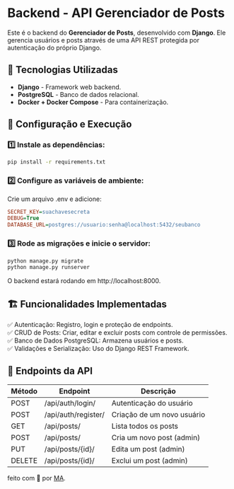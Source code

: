 # Backend - API Gerenciador de Posts

Este é o backend do **Gerenciador de Posts**, desenvolvido com **Django**. Ele gerencia usuários e posts através de uma API REST protegida por autenticação do próprio Django.

## 🚀 Tecnologias Utilizadas
- **Django** - Framework web backend.
- **PostgreSQL** - Banco de dados relacional.
- **Docker + Docker Compose** - Para containerização.


## 🔧 Configuração e Execução
### 1️⃣ Instale as dependências:
```bash
pip install -r requirements.txt
```

### 2️⃣ Configure as variáveis de ambiente:
Crie um arquivo .env e adicione:

```ini
SECRET_KEY=suachavesecreta
DEBUG=True
DATABASE_URL=postgres://usuario:senha@localhost:5432/seubanco
```

### 3️⃣ Rode as migrações e inicie o servidor:
```bash
python manage.py migrate
python manage.py runserver
```

O backend estará rodando em http://localhost:8000.

## 🏗 Funcionalidades Implementadas
✅ Autenticação: Registro, login e proteção de endpoints.  
✅ CRUD de Posts: Criar, editar e excluir posts com controle de permissões.  
✅ Banco de Dados PostgreSQL: Armazena usuários e posts.  
✅ Validações e Serialização: Uso do Django REST Framework.

## 📌 Endpoints da API
| Método | Endpoint            | Descrição                     |
|--------|---------------------|-------------------------------|
| POST   | /api/auth/login/    | Autenticação do usuário       |
| POST   | /api/auth/register/ | Criação de um novo usuário    |
| GET    | /api/posts/         | Lista todos os posts          |
| POST   | /api/posts/         | Cria um novo post (admin)     |
| PUT    | /api/posts/{id}/    | Edita um post (admin)         |
| DELETE | /api/posts/{id}/    | Exclui um post (admin)        |

feito com 💜 por [MA](https://github.com/MonicaAlvesP).